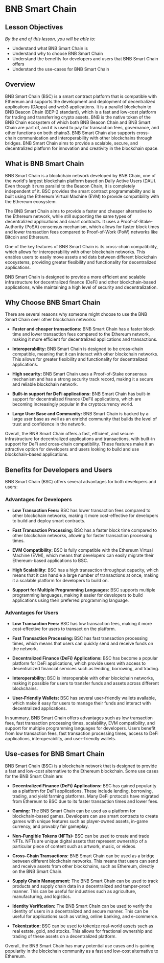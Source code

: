 # BNB Smart Chain 

## Lesson Objectives 
*By the end of this lesson, you will be able to:*

- Understand what BNB Smart Chain is 
- Understand why to choose BNB Smart Chain 
- Understand the benefits for developers and users that BNB Smart Chain offers
- Understand the use-cases for BNB Smart Chain 

## Overview
BNB Smart Chain (BSC) is a smart contract platform that is compatible with Ethereum and supports the development and deployment of decentralized applications (DApps) and web3 applications. It is a parallel blockchain to BNB Beacon Chain (BEP-2 standard), which is a fast and low-cost platform for trading and transferring crypto assets. BNB is the native token of the BNB Chain ecosystem of which both BNB Beacon Chain and BNB Smart Chain are part of, and it is used to pay for transaction fees, governance, and other functions on both chains3. BNB Smart Chain also supports cross-chain communication and interoperability with other blockchains through bridges. BNB Smart Chain aims to provide a scalable, secure, and decentralized platform for innovation and creativity in the blockchain space.  

## What is BNB Smart Chain 
BNB Smart Chain is a blockchain network developed by BNB Chain, one of the world's largest blockchain platform based on Daily Active Users (DAU). Even though it runs parallel to the Beacon Chain, it is completely independent of it. BSC provides the smart contract programmability and is built using the Ethereum Virtual Machine (EVM) to provide compatibility with the Ethereum ecosystem. 

The BNB Smart Chain aims to provide a faster and cheaper alternative to the Ethereum network, while still supporting the same types of decentralized applications and smart contracts. It uses a Proof-of-Stake-Authority (PoSA) consensus mechanism, which allows for faster block times and lower transaction fees compared to Proof-of-Work (PoW) networks like Bitcoin and Ethereum.

One of the key features of BNB Smart Chain is its cross-chain compatibility, which allows for interoperability with other blockchain networks. This enables users to easily move assets and data between different blockchain ecosystems, providing greater flexibility and functionality for decentralized applications.

BNB Smart Chain is designed to provide a more efficient and scalable infrastructure for decentralized finance (DeFi) and other blockchain-based applications, while maintaining a high level of security and decentralization.

## Why Choose BNB Smart Chain
There are several reasons why someone might choose to use the BNB Smart Chain over other blockchain networks:

* **Faster and cheaper transactions:** BNB Smart Chain has a faster block time and lower transaction fees compared to the Ethereum network, making it more efficient for decentralized applications and transactions.

* **Interoperability:** BNB Smart Chain is designed to be cross-chain compatible, meaning that it can interact with other blockchain networks. This allows for greater flexibility and functionality for decentralized applications.

* **High security:** BNB Smart Chain uses a Proof-of-Stake consensus mechanism and has a strong security track record, making it a secure and reliable blockchain network.

* **Built-in support for DeFi applications:** BNB Smart Chain has built-in support for decentralized finance (DeFi) applications, which are becoming increasingly popular in the cryptocurrency world.

* **Large User Base and Community:** BNB Smart Chain is backed by a large user base as well as an enrichd community that builds the level of trust and confidence in the network.

Overall, the BNB Smart Chain offers a fast, efficient, and secure infrastructure for decentralized applications and transactions, with built-in support for DeFi and cross-chain compatibility. These features make it an attractive option for developers and users looking to build and use blockchain-based applications.

## Benefits for Developers and Users 
BNB Smart Chain (BSC) offers several advantages for both developers and users:

### Advantages for Developers

* **Low Transaction Fees:** BSC has lower transaction fees compared to other blockchain networks, making it more cost-effective for developers to build and deploy smart contracts.

* **Fast Transaction Processing:** BSC has a faster block time compared to other blockchain networks, allowing for faster transaction processing times.

* **EVM Compatibility:** BSC is fully compatible with the Ethereum Virtual Machine (EVM), which means that developers can easily migrate their Ethereum-based applications to BSC.

* **High Scalability:** BSC has a high transaction throughput capacity, which means that it can handle a large number of transactions at once, making it a scalable platform for developers to build on.

* **Support for Multiple Programming Languages:** BSC supports multiple programming languages, making it easier for developers to build applications using their preferred programming language.

### Advantages for Users

* **Low Transaction Fees:** BSC has low transaction fees, making it more cost-effective for users to transact on the platform.

* **Fast Transaction Processing:** BSC has fast transaction processing times, which means that users can quickly send and receive funds on the network.

* **Decentralized Finance (DeFi) Applications:** BSC has become a popular platform for DeFi applications, which provide users with access to decentralized financial services such as lending, borrowing, and trading.

* **Interoperability:** BSC is interoperable with other blockchain networks, making it possible for users to transfer funds and assets across different blockchains.

* **User-Friendly Wallets:** BSC has several user-friendly wallets available, which make it easy for users to manage their funds and interact with decentralized applications.

In summary, BNB Smart Chain offers advantages such as low transaction fees, fast transaction processing times, scalability, EVM compatibility, and support for multiple programming languages for developers. Users benefit from low transaction fees, fast transaction processing times, access to DeFi applications, interoperability, and user-friendly wallets.

## Use-cases for BNB Smart Chain 
BNB Smart Chain (BSC) is a blockchain network that is designed to provide a fast and low-cost alternative to the Ethereum blockchain. Some use cases for the BNB Smart Chain are:

* **Decentralized Finance (DeFi) Applications:** BSC has gained popularity as a platform for DeFi applications. These include lending, borrowing, trading, and yield farming platforms. Many DeFi protocols have migrated from Ethereum to BSC due to its faster transaction times and lower fees.

* **Gaming:** The BNB Smart Chain can be used as a platform for blockchain-based games. Developers can use smart contracts to create games with unique features such as player-owned assets, in-game currency, and provably fair gameplay.

* **Non-Fungible Tokens (NFTs):** BSC can be used to create and trade NFTs. NFTs are unique digital assets that represent ownership of a particular piece of content such as artwork, music, or videos.

* **Cross-Chain Transactions:** BNB Smart Chain can be used as a bridge between different blockchain networks. This means that users can send and receive assets from other blockchains, such as Ethereum, directly on the BNB Smart Chain.

* **Supply Chain Management:** The BNB Smart Chain can be used to track products and supply chain data in a decentralized and tamper-proof manner. This can be useful for industries such as agriculture, manufacturing, and logistics.

* **Identity Verification:** The BNB Smart Chain can be used to verify the identity of users in a decentralized and secure manner. This can be useful for applications such as voting, online banking, and e-commerce.

* **Tokenization:** BSC can be used to tokenize real-world assets such as real estate, gold, and stocks. This allows for fractional ownership and trading of these assets on a decentralized platform.

Overall, the BNB Smart Chain has many potential use cases and is gaining popularity in the blockchain community as a fast and low-cost alternative to Ethereum.